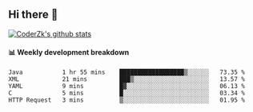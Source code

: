 ## Hi there 👋

[![CoderZk's github stats](https://github-readme-stats.vercel.app/api?username=zhoukuo123&show_icons=true&count_private=true)](https://github.com/anuraghazra/github-readme-stats)

#### :bar_chart: Weekly development breakdown

<!--START_SECTION:waka-->
```text
Java           1 hr 55 mins    ██████████████████▒░░░░░░   73.35 % 
XML            21 mins         ███▒░░░░░░░░░░░░░░░░░░░░░   13.57 % 
YAML           9 mins          █▓░░░░░░░░░░░░░░░░░░░░░░░   06.13 % 
C              5 mins          █░░░░░░░░░░░░░░░░░░░░░░░░   03.34 % 
HTTP Request   3 mins          ▒░░░░░░░░░░░░░░░░░░░░░░░░   01.95 % 
```
<!--END_SECTION:waka-->
